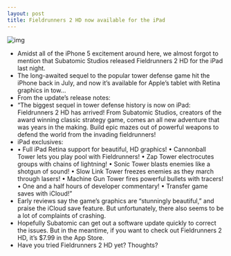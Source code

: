```yaml
---
layout: post
title: Fieldrunners 2 HD now available for the iPad
---
```

![img](http://media.idownloadblog.com/wp-content/uploads/2012/07/fieldrunners2-e1342685292109.png)
* Amidst all of the iPhone 5 excitement around here, we almost forgot to mention that Subatomic Studios released Fieldrunners 2 HD for the iPad last night.
* The long-awaited sequel to the popular tower defense game hit the iPhone back in July, and now it’s available for Apple’s tablet with Retina graphics in tow…
* From the update’s release notes:
* “The biggest sequel in tower defense history is now on iPad: Fieldrunners 2 HD has arrived! From Subatomic Studios, creators of the award winning classic strategy game, comes an all new adventure that was years in the making. Build epic mazes out of powerful weapons to defend the world from the invading fieldrunners!
* iPad exclusives:
* • Full iPad Retina support for beautiful, HD graphics! • Cannonball Tower lets you play pool with Fieldrunners! • Zap Tower electrocutes groups with chains of lightning! • Sonic Tower blasts enemies like a shotgun of sound! • Slow Link Tower freezes enemies as they march through lasers! • Machine Gun Tower fires powerful bullets with tracers! • One and a half hours of developer commentary! • Transfer game saves with iCloud!”
* Early reviews say the game’s graphics are “stunningly beautiful,” and praise the iCloud save feature. But unfortunately, there also seems to be a lot of complaints of crashing.
* Hopefully Subatomic can get out a software update quickly to correct the issues. But in the meantime, if you want to check out Fieldrunners 2 HD, it’s $7.99 in the App Store.
* Have you tried Fieldrunners 2 HD yet? Thoughts?

